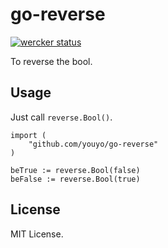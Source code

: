 # go-reverse

[![wercker status](https://app.wercker.com/status/3cee32df6a0d3e5b65875c81490fd1ff/s/master "wercker status")](https://app.wercker.com/project/byKey/3cee32df6a0d3e5b65875c81490fd1ff)

To reverse the bool.

## Usage

Just call `reverse.Bool()`.

```
import (
	"github.com/youyo/go-reverse"
)

beTrue := reverse.Bool(false)
beFalse := reverse.Bool(true)
```

## License

MIT License.

